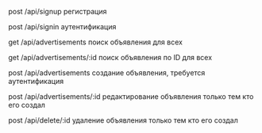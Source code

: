 post    /api/signup                регистрация 

post    /api/signin                аутентификация

get     /api/advertisements        поиск объявления для всех

get     /api/advertisements/:id    поиск объявления по ID для всех

post    /api/advertisements        создание объявления, требуется аутентификация

post    /api/advertisements/:id    редактирование объявления только тем кто его создал

post    /api/delete/:id            удаление объявления только тем кто его создал

